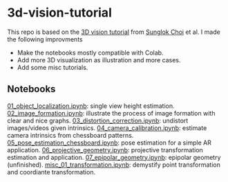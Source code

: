 # 3d-vision-tutorial
This repo is based on the [3D vision tutorial](https://github.com/mint-lab/3dv_tutorial) from [Sunglok Choi](https://mint-lab.github.io/sunglok/) et al. I made the following improvments

- Make the notebooks mostly compatible with Colab.
- Add more 3D visualization as illustration and more cases.
- Add some misc tutorials.

## Notebooks
[01_object_localization.ipynb](https://github.com/imkaywu/3d-vision-tutorial/blob/main/01_object_localization.ipynb): single view height estimation.
[02_image_formation.ipynb](https://github.com/imkaywu/3d-vision-tutorial/blob/main/02_image_formation.ipynb): illustrate the process of image formation with
clear and nice graphs.
[03_distortion_correction.ipynb](https://github.com/imkaywu/3d-vision-tutorial/blob/main/03_distortion_correction.ipynb): undistort images/videos given intrinsics.
[04_camera_calibration.ipynb](https://github.com/imkaywu/3d-vision-tutorial/blob/main/04_camera_calibration.ipynb): estimate camera intrinsics from chessboard
patterns.
[05_pose_estimation_chessboard.ipynb](https://github.com/imkaywu/3d-vision-tutorial/blob/main/05_pose_estimation_chessboard.ipynb): pose estimation for a simple AR
application.
[06_projective_geometry.ipynb](https://github.com/imkaywu/3d-vision-tutorial/blob/main/06_projective_geometry.ipynb): projective transformation estimation and
application.
[07_epipolar_geometry.ipynb](https://github.com/imkaywu/3d-vision-tutorial/blob/main/07_epipolar_geometry.ipynb): epipolar geometry (unfinished).
[misc_01_transformation.ipynb](https://github.com/imkaywu/3d-vision-tutorial/blob/main/misc_01_transformation.ipynb): demystify point transformation and coordiante
transformation.
